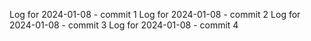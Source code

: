 Log for 2024-01-08 - commit 1
Log for 2024-01-08 - commit 2
Log for 2024-01-08 - commit 3
Log for 2024-01-08 - commit 4
